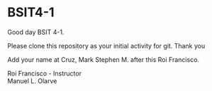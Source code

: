 # BSIT4-1

Good day BSIT 4-1.

Please clone this repository as your initial activity for git. Thank you

Add your name at Cruz, Mark Stephen M. after this Roi Francisco.

Roi Francisco - Instructor
<br>Manuel L. Olarve
